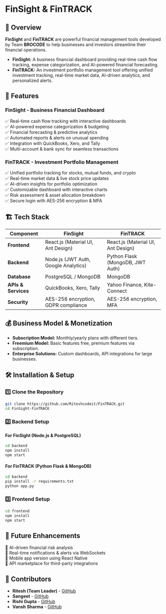 # FinSight & FinTRACK

## 🚀 Overview
**FinSight** and **FinTRACK** are powerful financial management tools developed by Team **BROCODE** to help businesses and investors streamline their financial operations. 

- **FinSight:** A business financial dashboard providing real-time cash flow tracking, expense categorization, and AI-powered financial forecasting.
- **FinTRACK:** An investment portfolio management tool offering unified investment tracking, real-time market data, AI-driven analytics, and personalized alerts.

## 📌 Features
### **FinSight - Business Financial Dashboard**
✅ Real-time cash flow tracking with interactive dashboards  
✅ AI-powered expense categorization & budgeting  
✅ Financial forecasting & predictive analytics  
✅ Automated reports & alerts on unusual spending  
✅ Integration with QuickBooks, Xero, and Tally  
✅ Multi-account & bank sync for seamless transactions  

### **FinTRACK - Investment Portfolio Management**
✅ Unified portfolio tracking for stocks, mutual funds, and crypto  
✅ Real-time market data & live stock price updates  
✅ AI-driven insights for portfolio optimization  
✅ Customizable dashboard with interactive charts  
✅ Risk assessment & asset allocation breakdown  
✅ Secure login with AES-256 encryption & MFA  

## 🏗️ Tech Stack
| Component | FinSight | FinTRACK |
|-----------|---------|---------|
| **Frontend** | React.js (Material UI, Ant Design) | React.js (Material UI, Ant Design) |
| **Backend** | Node.js (JWT Auth, Google Analytics) | Python Flask (MongoDB, JWT Auth) |
| **Database** | PostgreSQL / MongoDB | MongoDB |
| **APIs & Services** | QuickBooks, Xero, Tally | Yahoo Finance, Kite-Connect |
| **Security** | AES-256 encryption, GDPR compliance | AES-256 encryption, MFA |

## 💰 Business Model & Monetization
- **Subscription Model:** Monthly/yearly plans with different tiers.
- **Freemium Model:** Basic features free, premium features via subscription.
- **Enterprise Solutions:** Custom dashboards, API integrations for large businesses.

## 🛠️ Installation & Setup
### **1️⃣ Clone the Repository**
```bash
git clone https://github.com/Riteshcodeit/FinTRACK.git
cd FinSight-FinTRACK
```

### **2️⃣ Backend Setup**
#### **For FinSight (Node.js & PostgreSQL)**
```bash
cd backend
npm install
npm start
```

#### **For FinTRACK (Python Flask & MongoDB)**
```bash
cd backend
pip install -r requirements.txt
python app.py
```

### **3️⃣ Frontend Setup**
```bash
cd frontend
npm install
npm start
```

## 🚀 Future Enhancements
🔹 AI-driven financial risk analysis  
🔹 Real-time notifications & alerts via WebSockets  
🔹 Mobile app version using React Native  
🔹 API marketplace for third-party integrations  

## 🤝 Contributors
- **Ritesh (Team Leader)** - [GitHub](https://github.com/ritesh-profile)  
- **Sangeet** - [GitHub](https://github.com/sangeetcodes)  
- **Rishi Gupta** - [GitHub](https://github.com/Rishi-gupta-data)  
- **Vansh Sharma** - [GitHub](https://github.com/sharmaji0411)
